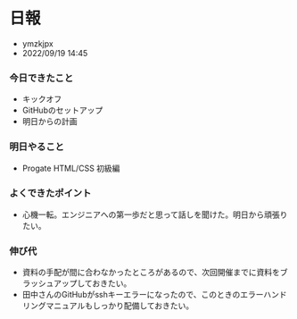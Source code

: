 # 日報
- ymzkjpx
- 2022/09/19 14:45
### 今日できたこと
- キックオフ
- GitHubのセットアップ
- 明日からの計画
### 明日やること
- Progate HTML/CSS 初級編
### よくできたポイント
- 心機一転。エンジニアへの第一歩だと思って話しを聞けた。明日から頑張りたい。
### 伸び代
- 資料の手配が間に合わなかったところがあるので、次回開催までに資料をブラッシュアップしておきたい。
- 田中さんのGitHubがsshキーエラーになったので、このときのエラーハンドリングマニュアルもしっかり配備しておきたい。